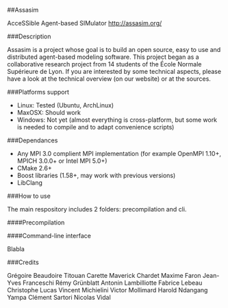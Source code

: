 ##Assasim

AcceSSible Agent-based SIMulator
http://assasim.org/


###Description

Assasim is a project whose goal is to build an open source, easy to use and distributed agent-based modeling software. This project began as a collaborative research project from 14 students of the École Normale Supérieure de Lyon. If you are interested by some technical aspects, please have a look at the technical overview (on our website) or at the sources.


###Platforms support

- Linux: Tested (Ubuntu, ArchLinux)
- MaxOSX: Should work
- Windows: Not yet (almost everything is cross-platform, but some work is needed to compile and to adapt convenience scripts)



###Dependances

- Any MPI 3.0 complient MPI implementation (for example OpenMPI 1.10+, MPICH 3.0.0+ or Intel MPI 5.0+)
- CMake 2.6+
- Boost libraries (1.58+, may work with previous versions)
- LibClang 



###How to use

The main respository includes 2 folders: precompilation and cli.

####Precompilation




####Command-line interface

Blabla


###Credits

Grégoire Beaudoire
Titouan Carette
Maverick Chardet
Maxime Faron
Jean-Yves Franceschi
Rémy Grünblatt
Antonin Lambilliotte
Fabrice Lebeau
Christophe Lucas
Vincent Michielini
Victor Mollimard
Harold Ndangang Yampa
Clément Sartori
Nicolas Vidal